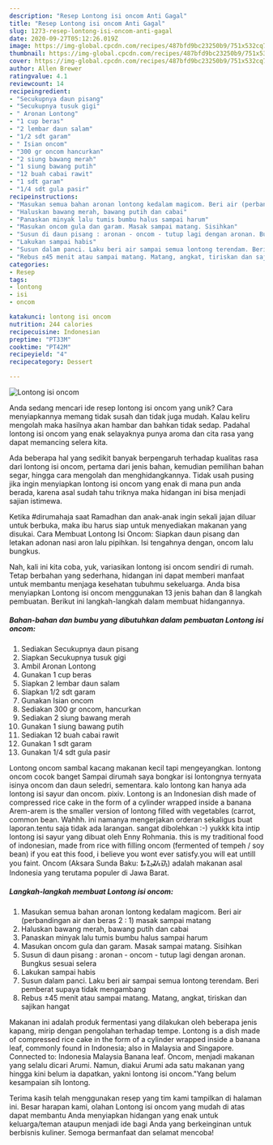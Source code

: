 ```yaml
---
description: "Resep Lontong isi oncom Anti Gagal"
title: "Resep Lontong isi oncom Anti Gagal"
slug: 1273-resep-lontong-isi-oncom-anti-gagal
date: 2020-09-27T05:12:26.019Z
image: https://img-global.cpcdn.com/recipes/487bfd9bc23250b9/751x532cq70/lontong-isi-oncom-foto-resep-utama.jpg
thumbnail: https://img-global.cpcdn.com/recipes/487bfd9bc23250b9/751x532cq70/lontong-isi-oncom-foto-resep-utama.jpg
cover: https://img-global.cpcdn.com/recipes/487bfd9bc23250b9/751x532cq70/lontong-isi-oncom-foto-resep-utama.jpg
author: Allen Brewer
ratingvalue: 4.1
reviewcount: 14
recipeingredient:
- "Secukupnya daun pisang"
- "Secukupnya tusuk gigi"
- " Aronan Lontong"
- "1 cup beras"
- "2 lembar daun salam"
- "1/2 sdt garam"
- " Isian oncom"
- "300 gr oncom hancurkan"
- "2 siung bawang merah"
- "1 siung bawang putih"
- "12 buah cabai rawit"
- "1 sdt garam"
- "1/4 sdt gula pasir"
recipeinstructions:
- "Masukan semua bahan aronan lontong kedalam magicom. Beri air (perbandingan air dan beras 2 : 1) masak sampai matang"
- "Haluskan bawang merah, bawang putih dan cabai"
- "Panaskan minyak lalu tumis bumbu halus sampai harum"
- "Masukan oncom gula dan garam. Masak sampai matang. Sisihkan"
- "Susun di daun pisang : aronan - oncom - tutup lagi dengan aronan. Bungkus sesuai selera"
- "Lakukan sampai habis"
- "Susun dalam panci. Laku beri air sampai semua lontong terendam. Beri pemberat supaya tidak mengambang"
- "Rebus ±45 menit atau sampai matang. Matang, angkat, tiriskan dan sajikan hangat"
categories:
- Resep
tags:
- lontong
- isi
- oncom

katakunci: lontong isi oncom 
nutrition: 244 calories
recipecuisine: Indonesian
preptime: "PT33M"
cooktime: "PT42M"
recipeyield: "4"
recipecategory: Dessert

---
```



![Lontong isi oncom](https://img-global.cpcdn.com/recipes/487bfd9bc23250b9/751x532cq70/lontong-isi-oncom-foto-resep-utama.jpg)

Anda sedang mencari ide resep lontong isi oncom yang unik? Cara menyiapkannya memang tidak susah dan tidak juga mudah. Kalau keliru mengolah maka hasilnya akan hambar dan bahkan tidak sedap. Padahal lontong isi oncom yang enak selayaknya punya aroma dan cita rasa yang dapat memancing selera kita.

Ada beberapa hal yang sedikit banyak berpengaruh terhadap kualitas rasa dari lontong isi oncom, pertama dari jenis bahan, kemudian pemilihan bahan segar, hingga cara mengolah dan menghidangkannya. Tidak usah pusing jika ingin menyiapkan lontong isi oncom yang enak di mana pun anda berada, karena asal sudah tahu triknya maka hidangan ini bisa menjadi sajian istimewa.

Ketika #dirumahaja saat Ramadhan dan anak-anak ingin sekali jajan diluar untuk berbuka, maka ibu harus siap untuk menyediakan makanan yang disukai. Cara Membuat Lontong Isi Oncom: Siapkan daun pisang dan letakan adonan nasi aron lalu pipihkan. Isi tengahnya dengan, oncom lalu bungkus.


Nah, kali ini kita coba, yuk, variasikan lontong isi oncom sendiri di rumah. Tetap berbahan yang sederhana, hidangan ini dapat memberi manfaat untuk membantu menjaga kesehatan tubuhmu sekeluarga. Anda bisa menyiapkan Lontong isi oncom menggunakan 13 jenis bahan dan 8 langkah pembuatan. Berikut ini langkah-langkah dalam membuat hidangannya.

<!--inarticleads1-->

##### Bahan-bahan dan bumbu yang dibutuhkan dalam pembuatan Lontong isi oncom:

1. Sediakan Secukupnya daun pisang
1. Siapkan Secukupnya tusuk gigi
1. Ambil  Aronan Lontong
1. Gunakan 1 cup beras
1. Siapkan 2 lembar daun salam
1. Siapkan 1/2 sdt garam
1. Gunakan  Isian oncom
1. Sediakan 300 gr oncom, hancurkan
1. Sediakan 2 siung bawang merah
1. Gunakan 1 siung bawang putih
1. Sediakan 12 buah cabai rawit
1. Gunakan 1 sdt garam
1. Gunakan 1/4 sdt gula pasir


Lontong oncom sambal kacang makanan kecil tapi mengeyangkan. lontong oncom cocok banget Sampai dirumah saya bongkar isi lontongnya ternyata isinya oncom dan daun seledri, sementara. kalo lontong kan hanya ada lontong isi sayur dan oncom. pixiv. Lontong is an Indonesian dish made of compressed rice cake in the form of a cylinder wrapped inside a banana Arem-arem is the smaller version of lontong filled with vegetables (carrot, common bean. Wahhh. ini namanya mengerjakan orderan sekaligus buat laporan.tentu saja tidak ada larangan. sangat dibolehkan :-) yukkk kita intip lontong isi sayur yang dibuat oleh Enny Rohmania. this is my traditional food of indonesian, made from rice with filling oncom (fermented of tempeh / soy bean) if you eat this food, i believe you wont ever satisfy.you will eat untill you faint. Oncom (Aksara Sunda Baku: ᮇᮔ᮪ᮎᮧᮙ᮪) adalah makanan asal Indonesia yang terutama populer di Jawa Barat. 

<!--inarticleads2-->

##### Langkah-langkah membuat Lontong isi oncom:

1. Masukan semua bahan aronan lontong kedalam magicom. Beri air (perbandingan air dan beras 2 : 1) masak sampai matang
1. Haluskan bawang merah, bawang putih dan cabai
1. Panaskan minyak lalu tumis bumbu halus sampai harum
1. Masukan oncom gula dan garam. Masak sampai matang. Sisihkan
1. Susun di daun pisang : aronan - oncom - tutup lagi dengan aronan. Bungkus sesuai selera
1. Lakukan sampai habis
1. Susun dalam panci. Laku beri air sampai semua lontong terendam. Beri pemberat supaya tidak mengambang
1. Rebus ±45 menit atau sampai matang. Matang, angkat, tiriskan dan sajikan hangat


Makanan ini adalah produk fermentasi yang dilakukan oleh beberapa jenis kapang, mirip dengan pengolahan terhadap tempe. Lontong is a dish made of compressed rice cake in the form of a cylinder wrapped inside a banana leaf, commonly found in Indonesia; also in Malaysia and Singapore. Connected to: Indonesia Malaysia Banana leaf. Oncom, menjadi makanan yang selalu dicari Arumi. Namun, diakui Arumi ada satu makanan yang hingga kini belum ia dapatkan, yakni lontong isi oncom.&#34;Yang belum kesampaian sih lontong. 

Terima kasih telah menggunakan resep yang tim kami tampilkan di halaman ini. Besar harapan kami, olahan Lontong isi oncom yang mudah di atas dapat membantu Anda menyiapkan hidangan yang enak untuk keluarga/teman ataupun menjadi ide bagi Anda yang berkeinginan untuk berbisnis kuliner. Semoga bermanfaat dan selamat mencoba!
